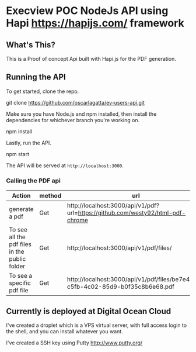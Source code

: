 # Execview POC NodeJs API using Hapi https://hapijs.com/ framework 

## What's This?

This is a Proof of concept Api built with Hapi.js for the PDF generation. 

## Running the API

To get started, clone the repo.

git clone https://github.com/oscarlagatta/ev-users-api.git

Make sure you have Node.js and npm installed, then install the dependencies for whichever branch you're working on.

npm install

Lastly, run the API.

npm start

The API will be served at `http://localhost:3000`.


### Calling the PDF api

|Action | method     | url       |
|---- | ------------ | ------------|
|generate a pdf    | Get      | http://localhost:3000/api/v1/pdf?url=https://github.com/westy92/html-pdf-chrome  |
| To see all the pdf files in the public folder   | Get  | http://localhost:3000/api/v1/pdf/files/ |
|To see a specific pdf file   | Get        | http://localhost:3000/api/v1/pdf/files/be7e4509-c5fb-4c02-85d9-b0f35c8b6e68.pdf |

## Currently is deployed at Digital Ocean Cloud

I've created a droplet which is a VPS virtual server, with full access login to the shell, and you can install whatever you want.

I've created a SSH key using Putty http://www.putty.org/ 


